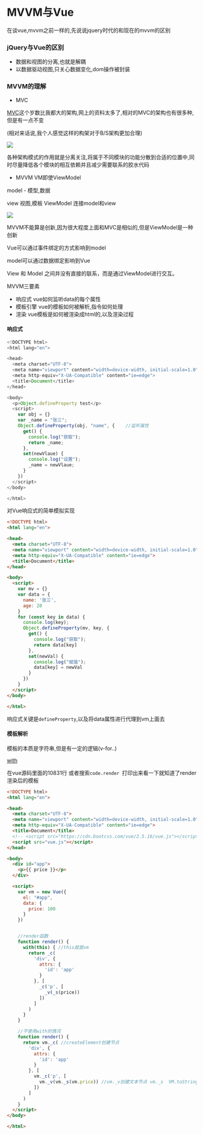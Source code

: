 # MVVM与Vue

在谈vue,mvvm之前一样的,先说说jquery时代的和现在的mvvm的区别

### jQuery与Vue的区别

- 数据和视图的分离,也就是解耦
- 以数据驱动视图,只关心数据变化,dom操作被封装

### MVVM的理解

- MVC

[MVC](https://draveness.me/mvx)这个岁数比我都大的架构,网上的资料太多了,相对的MVC的架构也有很多种,但是有一点不变

(相对来话说,我个人感觉这样的构架对于B/S架构更加合理)

![](http://on7r0tqgu.bkt.clouddn.com/FkmRRl55zrAkFKAklb2mDMCiqOIc.png )

各种架构模式的作用就是分离关注,将属于不同模块的功能分散到合适的位置中,同时尽量降低各个模块的相互依赖并且减少需要联系的胶水代码

- MVVM VM即使ViewModel

model - 模型,数据

view 视图,模板
ViewModel 连接model和view

![](http://on7r0tqgu.bkt.clouddn.com/FrLFse-8tNj6Zu-OGJIUfQJnzbUo.PNG )

MVVM不能算是创新,因为很大程度上面和MVC是相似的,但是ViewModel是一种创新

Vue可以通过事件绑定的方式影响到model

model可以通过数据绑定影响到Vue

View 和 Model 之间并没有直接的联系，而是通过ViewModel进行交互。 

MVVM三要素

- 响应式 vue如何监听data的每个属性
- 模板引擎 vue的模板如何被解析,指令如何处理
- 渲染 vue模板是如何被渲染成html的,以及渲染过程

#### 响应式

```JavaScript
<!DOCTYPE html>
<html lang="en">

<head>
  <meta charset="UTF-8">
  <meta name="viewport" content="width=device-width, initial-scale=1.0">
  <meta http-equiv="X-UA-Compatible" content="ie=edge">
  <title>Document</title>
</head>

<body>
  <p>Object.defineProperty test</p>
  <script>
    var obj = {}
    var _name = "张三";
    Object.defineProperty(obj, "name", {    //监听属性
      get() {
        console.log("获取");
        return _name;
      },
      set(newVlaue) {
        console.log("设置");
        _name = newVlaue;
      }
    })
  </script>
</body>

</html>
```

对Vue响应式的简单模拟实现

````html
<!DOCTYPE html>
<html lang="en">

<head>
  <meta charset="UTF-8">
  <meta name="viewport" content="width=device-width, initial-scale=1.0">
  <meta http-equiv="X-UA-Compatible" content="ie=edge">
  <title>Document</title>
</head>

<body>
  <script>
    var mv = {}
    var data = {
      name: '张三',
      age: 20
    }
    for (const key in data) {
      console.log(key);
      Object.defineProperty(mv, key, {
        get() {
          console.log("获取");
          return data[key]
        },
        set(newVal) {
          console.log("赋值");
          data[key] = newVal
        }
      })
    }
  </script>
</body>

</html>
````

响应式关键是`defineProperty`,以及将data属性进行代理到vm上面去

#### 模板解析

模板的本质是字符串,但是有一定的逻辑(v-for..)

[with](https://developer.mozilla.org/zh-CN/docs/Web/JavaScript/Reference/Statements/with)

在vue源码里面的10831行 或者搜索`code.render `打印出来看一下就知道了render渲染后的模板

```html
<!DOCTYPE html>
<html lang="en">

<head>
  <meta charset="UTF-8">
  <meta name="viewport" content="width=device-width, initial-scale=1.0">
  <meta http-equiv="X-UA-Compatible" content="ie=edge">
  <title>Document</title>
  <!-- <script src="https://cdn.bootcss.com/vue/2.5.16/vue.js"></script> -->
  <script src="vue.js"></script>
</head>

<body>
  <div id="app">
    <p>{{ price }}</p>
  </div>

  <script>
    var vm = new Vue({
      el: "#app",
      data: {
        price: 100
      }
    })


    //render函数
    function render() {
      with(this) { //this就是vm
        return _c(
          'div', {
            attrs: {
              'id': 'app'
            }
          }, [
            _c('p', [
              _v(_s(price))
            ])
          ]
        )
      }
    }

    //不使用with的情况
    function render() {
      return vm._c( //createElement创建节点
        'div', {
          attrs: {
            'id': 'app'
          }
        }, [
          vm._c('p', [
            vm._v(vm._s(vm.price)) //vm._v创建文本节点 vm._s  VM.toString
          ])
        ]
      )
    }
  </script>
</body>

</html>
```





















